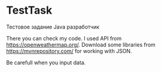 # TestTask
Тестовое задание Java разработчик

There you can check my code. I used API from https://openweathermap.org/.
Download some libraries from https://mvnrepository.com/ for working with JSON.

Be carefull when you input data.

